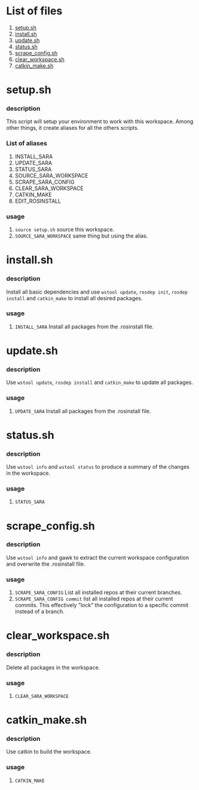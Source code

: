 # List of files
1. [setup.sh](#setupsh)
1. [install.sh](#installsh)
1. [update.sh](#updatesh)
1. [status.sh](#statussh)
1. [scrape_config.sh](#scrape_configsh)
1. [clear_workspace.sh](#clear_workspacesh)
1. [catkin_make.sh](#catkin_make)

# setup.sh
### description
This script will setup your environment to work with this workspace. Among other things, it create aliases for all the others scripts.
### List of aliases
1. INSTALL_SARA
2. UPDATE_SARA
3. STATUS_SARA
4. SOURCE_SARA_WORKSPACE
5. SCRAPE_SARA_CONFIG
6. CLEAR_SARA_WORKSPACE
7. CATKIN_MAKE
8. EDIT_ROSINSTALL

### usage
1. ```source setup.sh``` source this workspace.
2. ```SOURCE_SARA_WORKSPACE``` same thing but using the alias.

# install.sh
### description
Install all basic dependencies and use ```wstool update```, ```rosdep init```, ```rosdep install``` and ```catkin_make``` to install all desired packages.
### usage
1. ```INSTALL_SARA``` Install all packages from the .rosinstall file.

# update.sh
### description
Use ```wstool update```, ```rosdep install``` and ```catkin_make``` to update all packages.
### usage
1. ```UPDATE_SARA``` Install all packages from the .rosinstall file.

# status.sh
### description
Use ```wstool info``` and ```wstool status``` to produce a summary of the changes in the workspace.
### usage
1. ```STATUS_SARA```

# scrape_config.sh
### description
Use ```wstool info``` and gawk to extract the current workspace configuration and overwrite the .rosinstall file.
### usage
1. ```SCRAPE_SARA_CONFIG```
List all installed repos at their current branches.
2. ```SCRAPE_SARA_CONFIG commit```
list all installed repos at their current commits. This effectively "lock" the configuration to a specific commit instead of a branch.

# clear_workspace.sh
### description
Delete all packages in the workspace.
### usage
1. ```CLEAR_SARA_WORKSPACE```

# catkin_make.sh
### description
Use catkin to build the workspace.
### usage
1. ```CATKIN_MAKE```
